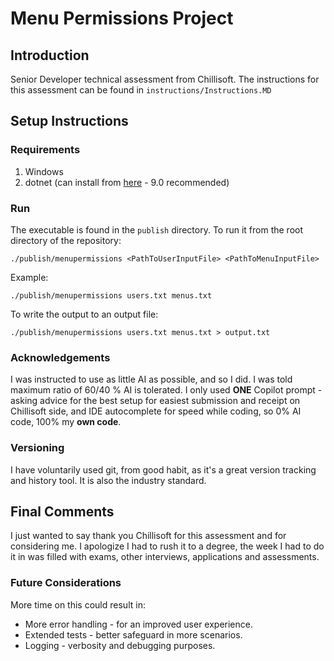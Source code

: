 # Menu Permissions Project

## Introduction
Senior Developer technical assessment from Chillisoft.
The instructions for this assessment can be found in `instructions/Instructions.MD`

## Setup Instructions
### Requirements
1. Windows
2. dotnet (can install from [here](http://dotnet.microsoft.com/download) - 9.0 recommended)

### Run
The executable is found in the `publish` directory. To run it from the root directory of the repository:
```
./publish/menupermissions <PathToUserInputFile> <PathToMenuInputFile>
```

Example:
```
./publish/menupermissions users.txt menus.txt
```

To write the output to an output file:
```
./publish/menupermissions users.txt menus.txt > output.txt
```

### Acknowledgements
I was instructed to use as little AI as possible, and so I did. I was told maximum ratio of 60/40 % AI is tolerated. I only used **ONE** Copilot prompt - asking advice for the best setup for easiest submission and receipt on Chillisoft side, and IDE autocomplete for speed while coding, so 0% AI code, 100% my **own code**.

### Versioning
I have voluntarily used git, from good habit, as it's a great version tracking and history tool. It is also the industry standard.

## Final Comments
I just wanted to say thank you Chillisoft for this assessment and for considering me. I apologize I had to rush it to a degree, the week I had to do it in was filled with exams, other interviews, applications and assessments. 

### Future Considerations
More time on this could result in:
- More error handling - for an improved user experience.
- Extended tests - better safeguard in more scenarios.
- Logging - verbosity and debugging purposes.
